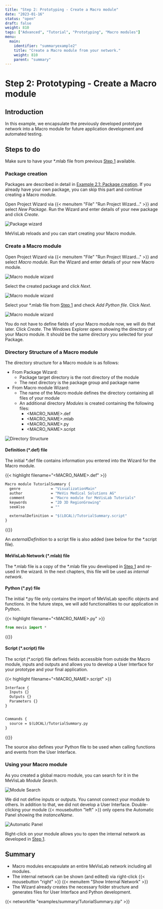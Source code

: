 ```yaml
---
title: "Step 2: Prototyping - Create a Macro module"
date: "2023-01-16"
status: "open"
draft: false
weight: 810
tags: ["Advanced", "Tutorial", "Prototyping", "Macro modules"]
menu: 
  main:
    identifier: "summaryexample2"
    title: "Create a Macro module from your network."
    weight: 810
    parent: "summary"
---
```

# Step 2: Prototyping - Create a Macro module
## Introduction
In this example, we encapsulate the previously developed prototype network into a Macro module for future application development and automated testing.

## Steps to do
Make sure to have your *.mlab file from previous [Step 1](/tutorials/summary/summary1/) available.

### Package creation
Packages are described in detail in [Example 2.1: Package creation](/tutorials/basicmechanisms/macromodules/package/). If you already have your own package, you can skip this part and continue creating a Macro module.

Open Project Wizard via {{< menuitem "File" "Run Project Wizard..." >}} and select *New Package*. Run the Wizard and enter details of your new package and click *Create*.

![Package wizard](/images/tutorials/summary/Example2_1.png "Package wizard")

MeVisLab reloads and you can start creating your Macro module.

### Create a Macro module
Open Project Wizard via {{< menuitem "File" "Run Project Wizard..." >}} and select *Macro module*. Run the Wizard and enter details of your new Macro module. 

![Macro module wizard](/images/tutorials/summary/Example2_2.png "Macro module wizard")

Select the created package and click *Next*.

![Macro module wizard](/images/tutorials/summary/Example2_3.png "Macro module wizard")

Select your \*.mlab file from [Step 1](/tutorials/summary/summary1/) and check *Add Python file*. Click *Next*.

![Macro module wizard](/images/tutorials/summary/Example2_4.png "Macro module wizard")

You do not have to define fields of your Macro module now, we will do that later. Click *Create*. The Windows Explorer opens showing the directory of your Macro module. It should be the same directory you selected for your Package.

### Directory Structure of a Macro module
The directory structure for a Macro module is as follows:
* From Package Wizard:
  * Package target directory is the root directory of the module
  * The next directory is the package group and package name
* From Macro module Wizard:
  * The name of the Macro module defines the directory containing all files of your module
  * An additional directory *Modules* is created containing the following files:
    * <MACRO_NAME>.def
    * <MACRO_NAME>.mlab
    * <MACRO_NAME>.py
    * <MACRO_NAME>.script

![Directory Structure](/images/tutorials/summary/Example2_6.png "Directory Structure")

#### Definition (\*.def) file
The initial \*.def file contains information you entered into the Wizard for the Macro module.

{{< highlight filename="<MACRO_NAME>.def" >}}
```Stan
Macro module TutorialSummary {
  genre              = "VisualizationMain"
  author             = "MeVis Medical Solutions AG"
  comment            = "Macro module for MeVisLab Tutorials"
  keywords           = "2D 3D RegionGrowing"
  seeAlso            = ""
   
  externalDefinition = "$(LOCAL)/TutorialSummary.script"
}
```
{{</highlight>}}

An *externalDefinition* to a script file is also added (see below for the \*.script file).

#### MeVisLab Network (\*.mlab) file
The \*.mlab file is a copy of the \*.mlab file you developed in [Step 1](/tutorials/summary/summary1/) and re-used in the wizard. In the next chapters, this file will be used as *internal network*. 

#### Python (\*.py) file
The initial \*.py file only contains the import of MeVisLab specific objects and functions. In the future steps, we will add functionalities to our application in Python.

{{< highlight filename="<MACRO_NAME>.py" >}}
```Python
from mevis import *
```
{{</highlight>}}

#### Script (\*.script) file
The script (\*.script) file defines fields accessible from outside the Macro module, inputs and outputs and allows you to develop a User Interface for your prototype and your final application.

{{< highlight filename="<MACRO_NAME>.script" >}}
```Stan
Interface {
  Inputs {}
  Outputs {}
  Parameters {}
}


Commands {
  source = $(LOCAL)/TutorialSummary.py
}
```
{{</highlight>}}

The source also defines your Python file to be used when calling functions and events from the User Interface.

### Using your Macro module
As you created a global macro module, you can search for it in the MeVisLab *Module Search*.

![Module Search](/images/tutorials/summary/Example2_7.png "Module Search")

We did not define inputs or outputs. You cannot connect your module to others. In addition to that, we did not develop a User Interface. Double-clicking your module {{< mousebutton "left" >}} only opens the Automatic Panel showing the *instanceName*.

![Automatic Panel](/images/tutorials/summary/Example2_8.png "Automatic Panel")

Right-click on your module allows you to open the internal network as developed in [Step 1](/tutorials/summary/summary1/).

## Summary
* Macro modules encapsulate an entire MeVisLab network including all modules.
* The internal network can be shown (and edited) via right-click {{< mousebutton "right" >}} {{< menuitem "Show Internal Network" >}}
* The Wizard already creates the necessary folder structure and generates files for User Interface and Python development.

{{< networkfile "examples/summary/TutorialSummary.zip" >}}

